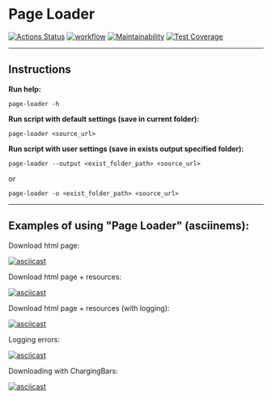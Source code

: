# Page Loader

[![Actions Status](https://github.com/DzmitrySha/python-project-lvl3/workflows/hexlet-check/badge.svg)](https://github.com/DzmitrySha/python-project-lvl3/actions)
[![workflow](https://github.com/DzmitrySha/python-project-lvl3/actions/workflows/pyci.yml/badge.svg)](https://github.com/DzmitrySha/python-project-lvl3/actions/workflows/pyci.yml)
[![Maintainability](https://api.codeclimate.com/v1/badges/14654064fd831827f0c9/maintainability)](https://codeclimate.com/github/DzmitrySha/python-project-lvl3/maintainability)
[![Test Coverage](https://api.codeclimate.com/v1/badges/14654064fd831827f0c9/test_coverage)](https://codeclimate.com/github/DzmitrySha/python-project-lvl3/test_coverage)


---

## Instructions

**Run help:**

`page-loader -h`

**Run script with default settings (save in current folder):** 

`page-loader <source_url>`

**Run script with user settings (save in exists output specified folder):** 

`page-loader --output <exist_folder_path> <source_url>`

or

`page-loader -o <exist_folder_path> <source_url> `

---

## Examples of using "Page Loader" (asciinems):

Download html page:

[![asciicast](https://asciinema.org/a/2xylreHjfyIbefJaaQrqz6dMO.svg)](https://asciinema.org/a/2xylreHjfyIbefJaaQrqz6dMO)

Download html page + resources:

[![asciicast](https://asciinema.org/a/zpoEkgTPWprl9v2Jwqgdxgsjh.svg)](https://asciinema.org/a/zpoEkgTPWprl9v2Jwqgdxgsjh)

Download html page + resources (with logging):

[![asciicast](https://asciinema.org/a/mWjoiaKEonFeBfFkTq3lZOIDU.svg)](https://asciinema.org/a/mWjoiaKEonFeBfFkTq3lZOIDU)

Logging errors:

[![asciicast](https://asciinema.org/a/I280X2RrvKKTkjDgWh5EwnmQy.svg)](https://asciinema.org/a/I280X2RrvKKTkjDgWh5EwnmQy)

Downloading with ChargingBars:

[![asciicast](https://asciinema.org/a/Nf6KUo9iJZVQqegg77HP7py0C.svg)](https://asciinema.org/a/Nf6KUo9iJZVQqegg77HP7py0C)